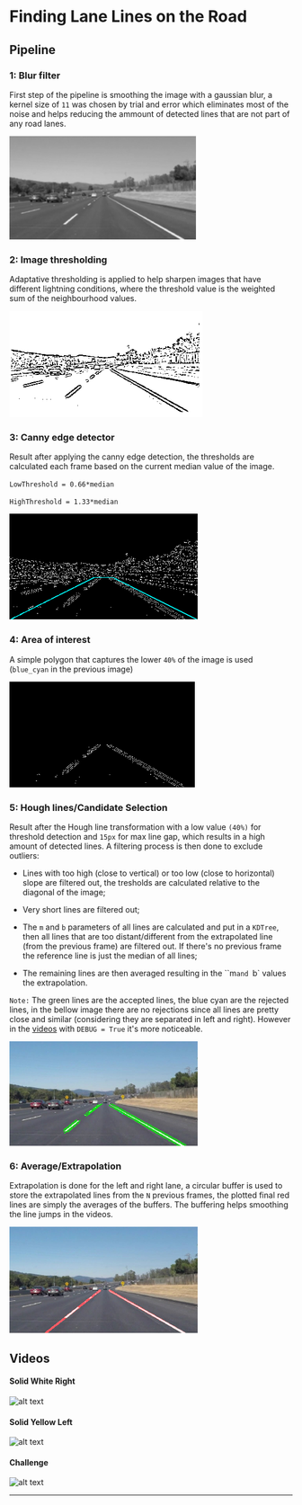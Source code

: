 # **Finding Lane Lines on the Road** 

## Pipeline


[//]: # (Image References)

[image1]: ./writeup_images/1_blur.png "Blur"
[image2]: ./writeup_images/2_threshold.png "Thresholds"
[image3]: ./writeup_images/3_canny.png "Canny"
[image4]: ./writeup_images/4_area.png "Area"
[image5]: ./writeup_images/5_hough_and_selection.png "Hough"
[image6]: ./writeup_images/6_interpol.png "Final"
[image7]: ./debug_videos/solidWhiteRight_debug.gif "White"
[image8]: ./debug_videos/solidYellowLeft_debug.gif "Yellow"
[image9]: ./debug_videos/challenge_debug.gif "Challenge"



### 1: Blur filter

First step of the pipeline is smoothing the image with a gaussian blur, a kernel size of `11` was chosen by trial and error which eliminates most of the noise and helps reducing the ammount of detected lines that are not part of any road lanes.

![alt text][image1]

### 2: Image thresholding

Adaptative thresholding is applied to help sharpen images that have different lightning conditions, where the threshold value is the weighted sum of the neighbourhood values.   

![alt text][image2]

### 3: Canny edge detector

Result after applying the canny edge detection, the thresholds are calculated each frame based on the current median value of the image.

`LowThreshold = 0.66*median`

`HighThreshold = 1.33*median`

![alt text][image3]

### 4: Area of interest

A simple polygon that captures the lower `40%` of the image is used (`blue_cyan` in the previous image)

![alt text][image4]

### 5: Hough lines/Candidate Selection 

Result after the Hough line transformation with a low value `(40%)` for threshold detection and `15px` for max line gap, which results in a high amount of detected lines. A filtering process is then done to exclude outliers:

 - Lines with too high (close to vertical) or too low (close to horizontal) slope are filtered out, the tresholds are calculated relative to the diagonal of the image;
 
 - Very short lines are filtered out;
 - The `m` and `b` parameters of all lines are calculated and put in a `KDTree`, then all lines that are too distant/different from the extrapolated line (from the previous frame) are filtered out. If there's no previous frame the reference line is just the median of all lines;
 
 - The remaining lines are then averaged resulting in the ``m` and  `b` values the extrapolation.

`Note:`  The green lines are the accepted lines, the blue cyan are the rejected lines, in the bellow image there are no rejections since all lines are pretty close and similar (considering they are separated in left and right). However in the [videos](#videos) with `DEBUG = True` it's more noticeable.

![alt text][image5]

### 6: Average/Extrapolation

Extrapolation is done for the left and right lane, a circular buffer is used to store the extrapolated lines from the `N` previous frames, the plotted final red lines are simply the averages of the buffers. The buffering helps smoothing the line jumps in the videos. 

![alt text][image6]




## Videos

#### Solid White Right

![alt text][image7]

#### Solid Yellow Left

![alt text][image8]

#### Challenge

![alt text][image9]

---